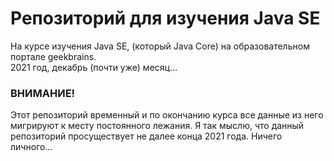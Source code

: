 # Репозиторий для изучения Java SE
На курсе изучения Java SE️, (который Java Core) на образовательном портале geekbrains.  
2021 год, декабрь (почти уже) месяц…

### ВНИМАНИЕ!
Этот репозиторий временный и по окончанию курса все данные из него мигрируют к месту постоянного лежания. Я так мыслю, что данный репозиторий просуществует не далее конца 2021 года. Ничего личного…


